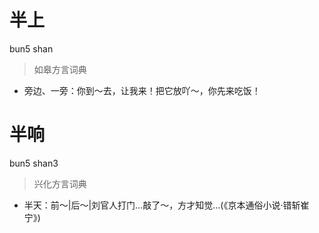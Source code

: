 # 半上
bun5 shan
> 如皋方言词典
- 旁边、一旁：你到～去，让我来！把它放吖～，你先来吃饭！

# 半响
bun5 shan3
> 兴化方言词典
- 半天：前～|后～|刘官人打门…敲了～，方才知觉…(《京本通俗小说·错斩崔宁》)
